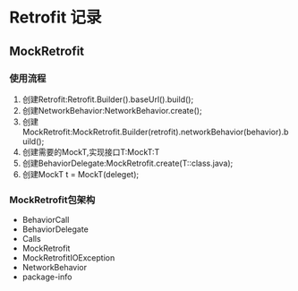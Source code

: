 # Retrofit 记录

## MockRetrofit

### 使用流程

1. 创建Retrofit:Retrofit.Builder().baseUrl().build();
2. 创建NetworkBehavior:NetworkBehavior.create();
3. 创建MockRetrofit:MockRetrofit.Builder(retrofit).networkBehavior(behavior).build();
4. 创建需要的MockT,实现接口T:MockT:T
5. 创建BehaviorDelegate:MockRetrofit.create(T::class.java);
6. 创建MockT t = MockT(deleget);

### MockRetrofit包架构

- BehaviorCall
- BehaviorDelegate
- Calls
- MockRetrofit
- MockRetrofitIOException
- NetworkBehavior
- package-info

